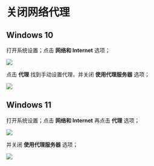 # 关闭网络代理

## Windows 10

打开系统设置；点击 **网络和 Internet** 选项；

![](/static/image/f37ffa45.png)

点击 **代理** 找到手动设置代理，并关闭 **使用代理服务器** 选项；

![](/static/image/94faea8a.png)


## Windows 11

打开系统设置；点击 **网络和 Internet** 再点击 **代理** 选项；

![](/static/image/a0b4ce4a.png)

并关闭 **使用代理服务器** 选项；

![](/static/image/b85d16c3.png)
